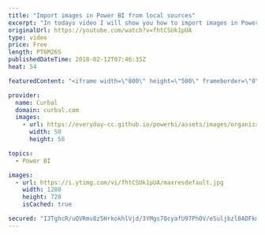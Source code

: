 ```yaml
---
title: "Import images in Power BI from local sources"
excerpt: "In todays video I will show you how to import images in Power BI with the help of SQL Jason.  He shows in his blog post how you can import images in Power BI from your local folder for offline use. Read more about it here: http://sqljason.com/2018/01/embedding-images-in-power-bi-using-base64.html  and"
originalUrl: https://youtube.com/watch?v=fhtCSUk1pUA
type: video
price: Free
length: PT6M26S
publishedDateTime: 2018-02-12T07:46:35Z
heat: 54

featuredContent: "<iframe width=\"800\" height=\"500\" frameborder=\"0\" src=\"https://www.youtube.com/embed/fhtCSUk1pUA\" allow=\"accelerometer; autoplay; encrypted-media; gyroscope; picture-in-picture\" allowfullscreen></iframe>"

provider:
  name: Curbal
  domain: curbal.com
  images:
    - url: https://everyday-cc.github.io/powerbi/assets/images/organizations/curbal.com-50x50.jpg
      width: 50
      height: 50

topics:
  - Power BI

images:
  - url: https://i.ytimg.com/vi/fhtCSUk1pUA/maxresdefault.jpg
    width: 1280
    height: 720
    isCached: true

secured: "IJTghcR/uQVRmv8z5HrkokhlVjd/3YMgs7QcyafU97PhOV/eSuljbzl0ADFkmUnw1vmc96ee1crTEfAUb7JtFQxJVGfPaSwNzq85mBATxoSjEd1CZQ8R+5NPSAohSGQsIFFNY+XPc2XKbouCWy6zj6XBiKOXMJBiFaLmG21Q8r4bfceZlxMjZFkAdqcVlA5ypEVSwID1n34XkXxKjKshmHd+yY3WzWd18svsHo3EyXGHA+EEA3UkrWX53YxIIwmcUKlVLMnyfLH6FfXDzHpRMK08VaWRUYeQgoWl66R/90ejZHvA923sCajbJME8f3W1ZEABpxgUTMLhe2ksRiVbc8XV4NozQyYDZ5Uw2iArLs3eNeDdVb3dlclfJpRGqbWrVLpJCdQgEQgt7wRXfH1uMFUs1yUyHA4y9o7iVFxzZ5M=;EqC/W+HAk13BQA7aELEGSQ=="
---
```


